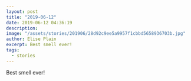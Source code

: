 ```yaml
---
layout: post
title: "2019-06-12"
date: 2019-06-12 04:36:19
description: 
image: "/assets/stories/201906/28d92c9ee5a9957f1cbbd5658936703b.jpg"
author: Elise Plain
excerpt: Best smell ever!
tags: 
  - stories
---
```


Best smell ever!
<p></p>
